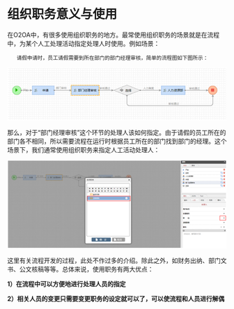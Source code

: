 # 组织职务意义与使用

在O2OA中，有很多使用组织职务的地方。最常使用组织职务的场景就是在流程中，为某个人工处理活动指定处理人时使用。例如场景：

       请假申请时，员工请假需要到所在部门的部门经理审核，简单的流程图如下图所示：

![](../../../.gitbook/assets/image%20%28157%29.png)

那么，对于“部门经理审核”这个环节的处理人该如何指定。由于请假的员工所在的部门各不相同，所以需要流程在运行时根据员工所在的部门找到部门的经理。这个场景下，我们通常使用组织职务来指定人工活动处理人：

![](../../../.gitbook/assets/image%20%2818%29.png)

这里有关流程开发的过程，此处不作过多的介绍。除此之外，如财务出纳、部门文书、公文核稿等等。总体来说，使用职务有两大优点：

**1）在流程中可以方便地进行处理人员的指定**

**2）相关人员的变更只需要变更职务的设定就可以了，可以使流程和人员进行解偶**

